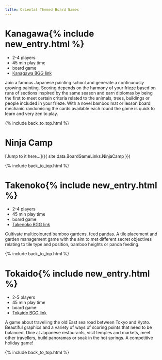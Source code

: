 ```yaml
---
title: Oriental Themed Board Games
---
```


# Kanagawa{% include new_entry.html %}

* 2-4 players
* 45 min play time
* board game
* [Kanagawa BGG link](https://boardgamegeek.com/boardgame/200147/kanagawa)

Join a famous Japanese painting school and generate a continuously growing painting.
Scoring depends on the harmony of your frieze based on runs of sections inspired by the same season and earn diplomas by being the first to meet certain criteria related to the animals, trees, buildings or people included in your frieze.
With a novel bamboo mat or lesson board mechanic randomising the cards available each round the game is quick to learn and very zen to play.

{% include back_to_top.html %}

# Ninja Camp

[Jump to it here...]({{ site.data.BoardGameLinks.NinjaCamp }})

{% include back_to_top.html %}

# Takenoko{% include new_entry.html %}

* 2-4 players
* 45 min play time
* board game
* [Takenoko BGG link](https://boardgamegeek.com/boardgame/70919/takenoko)

Cultivate multicoloured bamboo gardens, feed pandas.
A tile placement and garden management game with the aim to met different secret objectives relating to tile type and position, bamboo heights or panda feeding.

{% include back_to_top.html %}

# Tokaido{% include new_entry.html %}

* 2-5 players
* 45 min play time
* board game
* [Tokaido BGG link](https://boardgamegeek.com/boardgame/123540/tokaido)

A game about travelling the old East sea road between Tokyo and Kyoto. Beautiful graphics and a variety of  ways of scoring points that need to be balanced.
Dine at Japanese restaurants, visit temples and markets, meet other travellers, build panoramas or soak in the hot springs. A competitive holiday game!

{% include back_to_top.html %}
